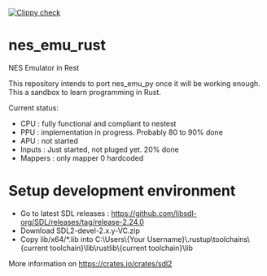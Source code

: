 [![Clippy check](https://github.com/leirn/nes_emu_rust/actions/workflows/clippy.yml/badge.svg)](https://github.com/leirn/nes_emu_rust/actions/workflows/clippy.yml)

# nes_emu_rust
NES Emulator in Rest

This repository intends to port nes_emu_py once it will be working enough.
This a sandbox to learn programming in Rust.

Current status:
- CPU : fully functional and compliant to nestest
- PPU : implementation in progress. Probably 80 to 90% done
- APU : not started
- Inputs : Just started, not pluged yet. 20% done
- Mappers : only mapper 0 hardcoded


# Setup development environment

- Go to latest SDL releases : https://github.com/libsdl-org/SDL/releases/tag/release-2.24.0
- Download SDL2-devel-2.x.y-VC.zip
- Copy lib/x64/*.lib into C:\Users\\{Your Username}\\.rustup\toolchains\\{current toolchain}\lib\rustlib\\{current toolchain}\lib

More information on https://crates.io/crates/sdl2
